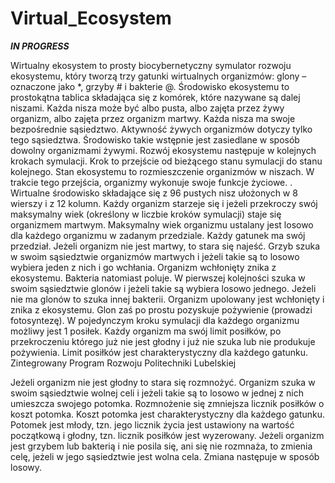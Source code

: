 # Virtual_Ecosystem
***IN PROGRESS***

Wirtualny ekosystem to prosty biocybernetyczny symulator rozwoju ekosystemu, który
tworzą trzy gatunki wirtualnych organizmów: glony – oznaczone jako *, grzyby # i bakterie
@. Środowisko ekosystemu to prostokątna tablica składająca się z komórek, które nazywane
są dalej niszami. Każda nisza może być albo pusta, albo zajęta przez żywy organizm,
albo zajęta przez organizm martwy. Każda nisza ma swoje bezpośrednie sąsiedztwo.
Aktywność żywych organizmów dotyczy tylko tego sąsiedztwa. Środowisko takie
wstępnie jest zasiedlane w sposób dowolny organizmami żywymi. Rozwój ekosystemu
następuje w kolejnych krokach symulacji. Krok to przejście od bieżącego stanu symulacji do
stanu kolejnego. Stan ekosystemu to rozmieszczenie organizmów w niszach. W trakcie tego
przejścia, organizmy wykonuje swoje funkcje życiowe.
. Wirtualne środowisko składające się z 96 pustych nisz ułożonych w 8 wierszy i z 12 kolumn.
Każdy organizm starzeje się i jeżeli przekroczy swój maksymalny wiek (określony w
liczbie kroków symulacji) staje się organizmem martwym. Maksymalny wiek organizmu
ustalany jest losowo dla każdego organizmu w zadanym przedziale. Każdy gatunek ma swój
przedział.
Jeżeli organizm nie jest martwy, to stara się najeść. Grzyb szuka w swoim sąsiedztwie
organizmów martwych i jeżeli takie są to losowo wybiera jeden z nich i go wchłania.
Organizm wchłonięty znika z ekosystemu. Bakteria natomiast poluje. W pierwszej kolejności
szuka w swoim sąsiedztwie glonów i jeżeli takie są wybiera losowo jednego. Jeżeli nie ma
glonów to szuka innej bakterii. Organizm upolowany jest wchłonięty i znika z ekosystemu.
Glon zaś po prostu pozyskuje pożywienie (prowadzi fotosyntezę). W pojedynczym kroku
symulacji dla każdego organizmu możliwy jest 1 posiłek. Każdy organizm ma swój limit
posiłków, po przekroczeniu którego już nie jest głodny i już nie szuka lub nie produkuje
pożywienia. Limit posiłków jest charakterystyczny dla każdego gatunku.
Zintegrowany Program Rozwoju Politechniki Lubelskiej


Jeżeli organizm nie jest głodny to stara się rozmnożyć. Organizm szuka w swoim
sąsiedztwie wolnej celi i jeżeli takie są to losowo w jednej z nich umieszcza swojego
potomka. Rozmnożenie się zmniejsza licznik posiłków o koszt potomka. Koszt potomka jest
charakterystyczny dla każdego gatunku. Potomek jest młody, tzn. jego licznik życia jest
ustawiony na wartość początkową i głodny, tzn. licznik posiłków jest wyzerowany.
Jeżeli organizm jest grzybem lub bakterią i nie posila się, ani się nie rozmnaża, to zmienia
celę, jeżeli w jego sąsiedztwie jest wolna cela. Zmiana następuje w sposób losowy.
